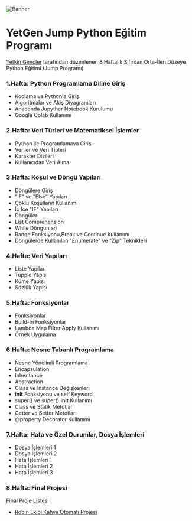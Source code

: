 ![Banner](https://user-images.githubusercontent.com/72699045/190070491-386e4805-5e02-49ff-8131-1e69551599e9.png)

# YetGen Jump Python Eğitim Programı
[Yetkin Gençler](https://github.com/yetkingencler) tarafından düzenlenen 8 Haftalık Sıfırdan Orta-İleri Düzeye Python Eğitimi (Jump Programı)

### 1.Hafta: Python Programlama Diline Giriş
- Kodlama ve Python'a Giriş
- Algoritmalar ve Akış Diyagramları
- Anaconda Jupyther Notebook Kurulumu
- Google Colab Kullanımı

### 2.Hafta: Veri Türleri ve Matematiksel İşlemler	
- Python ile Programlamaya Giriş
- Veriler ve Veri Tipleri
- Karakter Dizileri
- Kullanıcıdan Veri Alma

### 3.Hafta: Koşul ve Döngü Yapıları	
- Döngülere Giriş
- "IF" ve "Else" Yapıları
- Çoklu Koşulların Kullanımı
- İç İçe "IF" Yapıları
- Döngüler
- List Comprehension
- While Döngünleri
- Range Fonksiyonu,Break ve Continue Kullanımı
- Döngülerde Kullanılan "Enumerate" ve "Zip" Teknikleri

### 4.Hafta: Veri Yapıları			
- Liste Yapıları
- Tupple Yapısı
- Küme Yapısı
- Sözlük Yapısı

### 5.Hafta: Fonksiyonlar		
- Fonksiyonlar
- Build-in Fonksiyonlar
- Lambda Map Filter Apply Kullanımı
- Örnek Uygulama

### 6.Hafta: Nesne Tabanlı Programlama			
- Nesne Yönelimli Programlama
- Encapsulation
- Inheritance
- Abstraction
- Class ve Instance Değişkenleri
- __init__ Fonksiyonu ve self Keyword
- super() ve super().__init__ Kullanımı
- Class ve Statik Metotlar
- Getter ve Setter Metotları
- @property Decorator Kullanımı

### 7.Hafta: Hata ve Özel Durumlar, Dosya İşlemleri	
- Dosya İşlemleri 1
- Dosya İşlemleri 2
- Hata İşlemleri 1
- Hata İşlemleri 2
- Hata İşlemleri 3

### 8.Hafta: Final Projesi	
[Final Proje Listesi](https://github.com/yetkingencler/YetGenJumpPythonFinalProjeListesi/)
- [Robin Ekibi Kahve Otomatı Projesi](https://github.com/wissenschaftlerin/Robin-Team-Coffee-Vending-Machine)
